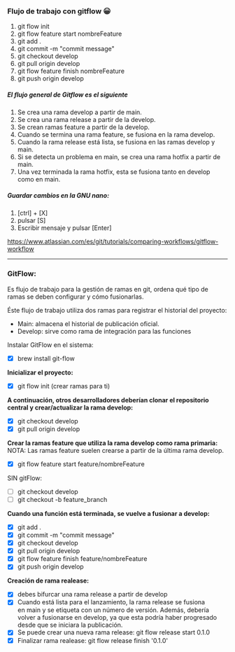 ### Flujo de trabajo con gitflow 😀


1. git flow init 
2. git flow feature start nombreFeature
3. git add .
4. git commit -m "commit message"
5. git checkout develop
6. git pull origin develop
7. git flow feature finish nombreFeature
8. git push origin develop


##### El flujo general de Gitflow es el siguiente

1. Se crea una rama develop a partir de main.
2. Se crea una rama release a partir de la develop.
3. Se crean ramas feature a partir de la develop.
4. Cuando se termina una rama feature, se fusiona en la rama develop.
5. Cuando la rama release está lista, se fusiona en las ramas develop y main.
6. Si se detecta un problema en main, se crea una rama hotfix a partir de main.
6. Una vez terminada la rama hotfix, esta se fusiona tanto en develop como en main.
   

##### Guardar cambios en la GNU nano:

1. [ctrl] + [X]
2. pulsar [S]
3. Escribir mensaje y pulsar [Enter]


<https://www.atlassian.com/es/git/tutorials/comparing-workflows/gitflow-workflow>

------------------------------------------------------------------------------------------------------------------


### GitFlow: 
Es flujo de trabajo para la gestión de ramas en git, ordena qué tipo de ramas se deben configurar y cómo fusionarlas.

Éste flujo de trabajo utiliza dos ramas para registrar el historial del proyecto:
* Main: almacena el historial de publicación oficial.
* Develop: sirve como rama de integración para las funciones

Instalar GitFlow en el sistema:
- [x] brew install git-flow

**Inicializar el proyecto:**
- [x] git flow init (crear ramas para ti)

**A continuación, otros desarrolladores deberían clonar el repositorio central y crear/actualizar la rama develop:**
- [x] git checkout develop
- [x] git pull origin develop

**Crear la ramas feature que utiliza la rama develop como rama primaria:**
NOTA: Las ramas feature suelen crearse a partir de la última rama develop.
- [x] git flow feature start feature/nombreFeature

SIN gitFlow:
- [ ] git checkout develop
- [ ] git checkout -b feature_branch

 **Cuando una función está terminada, se vuelve a fusionar a develop:**
- [x] git add .
- [x] git commit -m "commit message"
- [x] git checkout develop
- [x] git pull origin develop
- [x] git flow feature finish feature/nombreFeature
- [x] git push origin develop

**Creación de rama realease:**
- [x] debes bifurcar una rama release a partir de develop
- [x] Cuando está lista para el lanzamiento, la rama release se fusiona en main y se etiqueta con un número de versión. Además, debería volver a fusionarse en develop, ya que esta podría haber progresado desde que se iniciara la publicación.
- [x] Se puede crear una nueva rama release: git flow release start 0.1.0
- [x] Finalizar rama realease: git flow release finish '0.1.0'
